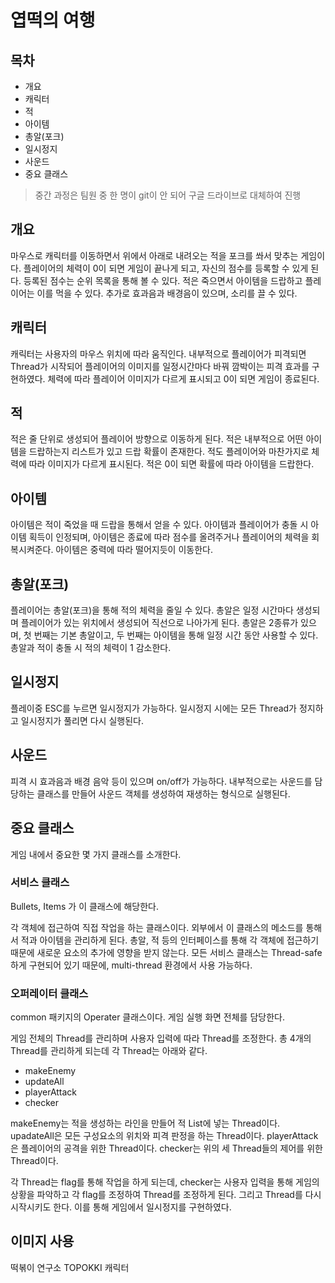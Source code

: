 ﻿# 엽떡의 여행



## 목차

 - 개요
 - 캐릭터
 - 적
 - 아이템
 - 총알(포크)
 - 일시정지
 - 사운드
 - 중요 클래스

> 중간 과정은 팀원 중 한 명이 git이 안 되어 구글 드라이브로 대체하여 진행

## 개요
마우스로 캐릭터를 이동하면서 위에서 아래로 내려오는 적을 포크를 쏴서 맞추는 게임이다. 플레이어의 체력이 0이 되면 게임이 끝나게 되고, 자신의 점수를 등록할 수 있게 된다.  등록된 점수는 순위 목록을 통해 볼 수 있다. 적은 죽으면서 아이템을 드랍하고 플레이어는 이를 먹을 수 있다. 추가로 효과음과 배경음이 있으며, 소리를 끌 수 있다.

## 캐릭터
캐릭터는 사용자의 마우스 위치에 따라 움직인다. 내부적으로 플레이어가 피격되면 Thread가 시작되어 플레이어의 이미지를 일정시간마다 바꿔 깜박이는 피격 효과를 구현하였다. 체력에 따라 플레이어 이미지가 다르게 표시되고 0이 되면 게임이 종료된다.

## 적
적은 줄 단위로 생성되어 플레이어 방향으로 이동하게 된다. 적은 내부적으로 어떤 아이템을 드랍하는지 리스트가 있고 드랍 확률이 존재한다. 적도 플레이어와 마찬가지로 체력에 따라 이미지가 다르게 표시된다. 적은 0이 되면 확률에 따라 아이템을 드랍한다.

## 아이템
아이템은 적이 죽었을 때 드랍을 통해서 얻을 수 있다. 아이템과 플레이어가 충돌 시 아이템 획득이 인정되며, 아이템은 종료에 따라 점수를 올려주거나 플레이어의 체력을 회복시켜준다. 아이템은 중력에 따라 떨어지듯이 이동한다.

## 총알(포크)
플레이어는 총알(포크)을 통해 적의 체력을 줄일 수 있다. 총알은 일정 시간마다 생성되며 플레이어가 있는 위치에서 생성되어 직선으로 나아가게 된다. 총알은 2종류가 있으며, 첫 번째는 기본 총알이고, 두 번째는 아이템을 통해 일정 시간 동안 사용할 수 있다. 총알과 적이 충돌 시 적의 체력이 1 감소한다.

## 일시정지
플레이중 ESC를 누르면 일시정지가 가능하다. 일시정지 시에는 모든 Thread가 정지하고 일시정지가 풀리면 다시 실행된다. 

## 사운드
피격 시 효과음과 배경 음악 등이 있으며 on/off가 가능하다. 내부적으로는 사운드를 담당하는 클래스를 만들어 사운드 객체를 생성하여 재생하는 형식으로 실행된다.

## 중요 클래스
게임 내에서 중요한 몇 가지 클래스를 소개한다.

### 서비스 클래스

Bullets, Items 가 이 클래스에 해당한다.

각 객체에 접근하여 직접 작업을 하는 클래스이다. 외부에서 이 클래스의 메소드를 통해서 적과 아이템을 관리하게 된다. 총알, 적 등의 인터페이스를 통해 각 객체에 접근하기 때문에 새로운 요소의 추가에 영향을 받지 않는다. 모든 서비스 클래스는 Thread-safe 하게 구현되어 있기 때문에, multi-thread 환경에서 사용 가능하다. 


### 오퍼레이터 클래스
common 패키지의 Operater 클래스이다. 게임 실행 화면 전체를 담당한다. 

게임 전체의 Thread를 관리하며  사용자 입력에 따라 Thread를 조정한다. 총 4개의 Thread를 관리하게 되는데 각 Thread는 아래와 같다.

 - makeEnemy
 - updateAll
 - playerAttack
 - checker

makeEnemy는 적을 생성하는 라인을 만들어 적 List에 넣는 Thread이다.
upadateAll은 모든 구성요소의 위치와 피격 판정을 하는 Thread이다.
playerAttack은 플레이어의 공격을 위한 Thread이다.
checker는 위의 세 Thread들의 제어를 위한 Thread이다.

 각 Thread는 flag를 통해 작업을 하게 되는데, checker는 사용자 입력을 통해 게임의 상황을 파악하고 각 flag를 조정하여 Thread를 조정하게 된다. 그리고 Thread를 다시 시작시키도 한다. 이를 통해 게임에서 일시정지를 구현하였다. 

## 이미지 사용

떡볶이 연구소 TOPOKKI 캐릭터


